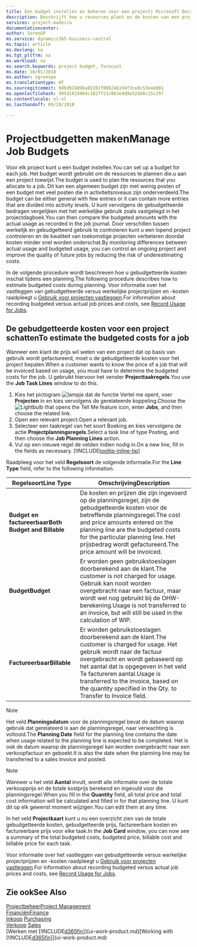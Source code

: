 ```yaml
---
title: Een budget instellen en beheren voor een project| Microsoft Docs
description: Beschrijft hoe u resources plant en de kosten van een project voorspelt en beheert door een budget voor elk project in te stellen.
services: project-madeira
documentationcenter: 
author: SorenGP
ms.service: dynamics365-business-central
ms.topic: article
ms.devlang: na
ms.tgt_pltfrm: na
ms.workload: na
ms.search.keywords: project budget, forecast
ms.date: 10/01/2018
ms.author: sgroespe
ms.translationtype: HT
ms.sourcegitcommit: 9dbd92409ba02281f008246194f3ce0c53e4e001
ms.openlocfilehash: 995d181496dc1827f21c0b3edd9e52dd6c15c297
ms.contentlocale: nl-nl
ms.lasthandoff: 09/28/2018

---
```

# <a name="manage-job-budgets"></a><span data-ttu-id="dbdd4-103">Projectbudgetten maken</span><span class="sxs-lookup"><span data-stu-id="dbdd4-103">Manage Job Budgets</span></span>
<span data-ttu-id="dbdd4-104">Voor elk project kunt u een budget instellen.</span><span class="sxs-lookup"><span data-stu-id="dbdd4-104">You can set up a budget for each job.</span></span> <span data-ttu-id="dbdd4-105">Het budget wordt gebruikt om de resources te plannen die.u aan een project toewijst.</span><span class="sxs-lookup"><span data-stu-id="dbdd4-105">The budget is used to plan the resources that you allocate to a job.</span></span> <span data-ttu-id="dbdd4-106">Dit kan een algemeen budget zijn met weinig posten of een budget met veel posten die in activiteitsniveaus zijn onderverdeeld.</span><span class="sxs-lookup"><span data-stu-id="dbdd4-106">The budget can be either general with few entries or it can contain more entries that are divided into activity levels.</span></span> <span data-ttu-id="dbdd4-107">U kunt vervolgens de gebudgetteerde bedragen vergelijken met het werkelijke gebruik zoals vastgelegd in het projectdagboek.</span><span class="sxs-lookup"><span data-stu-id="dbdd4-107">You can then compare the budgeted amounts with the actual usage as recorded in the job journal.</span></span> <span data-ttu-id="dbdd4-108">Door verschillen tussen werkelijk en gebudgetteerd gebruik te controleren kunt u een lopend project controleren en de kwaliteit van toekomstige projecten verbeteren doordat kosten minder snel worden onderschat.</span><span class="sxs-lookup"><span data-stu-id="dbdd4-108">By monitoring differences between actual usage and budgeted usage, you can control an ongoing project and improve the quality of future jobs by reducing the risk of underestimating costs.</span></span>

<span data-ttu-id="dbdd4-109">In de volgende procedure wordt beschreven hoe u gebudgetteerde kosten inschat tijdens een planning.</span><span class="sxs-lookup"><span data-stu-id="dbdd4-109">The following procedure describes how to estimate budgeted costs during planning.</span></span> <span data-ttu-id="dbdd4-110">Voor informatie over het vastleggen van gebudgetteerde versus werkelijke projectprijzen en -kosten raadpleegt u [Gebruik voor projecten vastleggen](projects-how-record-job-usage.md).</span><span class="sxs-lookup"><span data-stu-id="dbdd4-110">For information about recording budgeted versus actual job prices and costs, see [Record Usage for Jobs](projects-how-record-job-usage.md).</span></span>  

## <a name="JobBudgetCosts"></a> <span data-ttu-id="dbdd4-111">De gebudgetteerde kosten voor een project schatten</span><span class="sxs-lookup"><span data-stu-id="dbdd4-111">To estimate the budgeted costs for a job</span></span>
<span data-ttu-id="dbdd4-112">Wanneer een klant de prijs wil weten van een project dat op basis van gebruik wordt gefactureerd, moet u de gebudgetteerde kosten voor het project bepalen.</span><span class="sxs-lookup"><span data-stu-id="dbdd4-112">When a customer wants to know the price of a job that will be invoiced based on usage, you must have to determine the budgeted costs for the job.</span></span> <span data-ttu-id="dbdd4-113">U gebruikt hiervoor het venster **Projecttaakregels**.</span><span class="sxs-lookup"><span data-stu-id="dbdd4-113">You use the **Job Task Lines** window to do this.</span></span>

1. <span data-ttu-id="dbdd4-114">Kies het pictogram ![lampje dat de functie Vertel me opent](media/ui-search/search_small.png "Vertel me wat u wilt doen"), voer **Projecten** in en kies vervolgens de gerelateerde koppeling.</span><span class="sxs-lookup"><span data-stu-id="dbdd4-114">Choose the ![Lightbulb that opens the Tell Me feature](media/ui-search/search_small.png "Tell me what you want to do") icon, enter **Jobs**, and then choose the related link.</span></span>  
2. <span data-ttu-id="dbdd4-115">Open een relevant project.</span><span class="sxs-lookup"><span data-stu-id="dbdd4-115">Open a relevant job.</span></span>
3. <span data-ttu-id="dbdd4-116">Selecteer een taakregel van het soort Boeking en kies vervolgens de actie **Projectplanningsregels**.</span><span class="sxs-lookup"><span data-stu-id="dbdd4-116">Select a task line of type Posting, and then choose the **Job Planning Lines** action.</span></span>
4. <span data-ttu-id="dbdd4-117">Vul op een nieuwe regel de velden indien nodig in.</span><span class="sxs-lookup"><span data-stu-id="dbdd4-117">On a new line, fill in the fields as necessary.</span></span> [!INCLUDE[tooltip-inline-tip](includes/tooltip-inline-tip_md.md)]   

<span data-ttu-id="dbdd4-118">Raadpleeg voor het veld **Regelsoort** de volgende informatie.</span><span class="sxs-lookup"><span data-stu-id="dbdd4-118">For the **Line Type** field, refer to the following information.</span></span>  

| <span data-ttu-id="dbdd4-119">Regelsoort</span><span class="sxs-lookup"><span data-stu-id="dbdd4-119">Line Type</span></span> | <span data-ttu-id="dbdd4-120">Omschrijving</span><span class="sxs-lookup"><span data-stu-id="dbdd4-120">Description</span></span> |
| --- | --- |
| <span data-ttu-id="dbdd4-121">**Budget en factureerbaar**</span><span class="sxs-lookup"><span data-stu-id="dbdd4-121">**Both Budget and Billable**</span></span> |<span data-ttu-id="dbdd4-122">De kosten en prijzen die zijn ingevoerd op de planningsregel, zijn de gebudgetteerde kosten voor de betreffende planningsregel.</span><span class="sxs-lookup"><span data-stu-id="dbdd4-122">The cost and price amounts entered on the planning line are the budgeted costs for the particular planning line.</span></span> <span data-ttu-id="dbdd4-123">Het prijsbedrag wordt gefactureerd.</span><span class="sxs-lookup"><span data-stu-id="dbdd4-123">The price amount will be invoiced.</span></span> |
| <span data-ttu-id="dbdd4-124">**Budget**</span><span class="sxs-lookup"><span data-stu-id="dbdd4-124">**Budget**</span></span> |<span data-ttu-id="dbdd4-125">Er worden geen gebruikstoeslagen doorberekend aan de klant.</span><span class="sxs-lookup"><span data-stu-id="dbdd4-125">The customer is not charged for usage.</span></span> <span data-ttu-id="dbdd4-126">Gebruik kan nooit worden overgebracht naar een factuur, maar wordt wel nog gebruikt bij de OHW-berekening.</span><span class="sxs-lookup"><span data-stu-id="dbdd4-126">Usage is not transferred to an invoice, but will still be used in the calculation of WIP.</span></span> |
| <span data-ttu-id="dbdd4-127">**Factureerbaar**</span><span class="sxs-lookup"><span data-stu-id="dbdd4-127">**Billable**</span></span> |<span data-ttu-id="dbdd4-128">Er worden gebruikstoeslagen doorberekend aan de klant.</span><span class="sxs-lookup"><span data-stu-id="dbdd4-128">The customer is charged for usage.</span></span> <span data-ttu-id="dbdd4-129">Het gebruik wordt naar de factuur overgebracht en wordt gebaseerd op het aantal dat is opgegeven in het veld Te factureren aantal.</span><span class="sxs-lookup"><span data-stu-id="dbdd4-129">Usage is transferred to the invoice, based on the quantity specified in the Qty. to Transfer to Invoice field.</span></span> |

> [!NOTE]  
>   <span data-ttu-id="dbdd4-130">Het veld **Planningsdatum** voor de planningsregel bevat de datum waarop gebruik dat gerelateerd is aan de planningsregel, naar verwachting is voltooid.</span><span class="sxs-lookup"><span data-stu-id="dbdd4-130">The **Planning Date** field for the planning line contains the date when usage related to the planning line is expected to be completed.</span></span> <span data-ttu-id="dbdd4-131">Het is ook de datum waarop de planningsregel kan worden overgebracht naar een verkoopfactuur en geboekt.</span><span class="sxs-lookup"><span data-stu-id="dbdd4-131">It is also the date when the planning line may be transferred to a sales invoice and posted.</span></span>  

> [!NOTE]  
>   <span data-ttu-id="dbdd4-132">Wanneer u het veld **Aantal** invult, wordt alle informatie over de totale verkoopprijs en de totale kostprijs berekend en ingevuld voor die planningsregel.</span><span class="sxs-lookup"><span data-stu-id="dbdd4-132">When you fill in the **Quantity** field, all total price and total cost information will be calculated and filled in for that planning line.</span></span> <span data-ttu-id="dbdd4-133">U kunt dit op elk gewenst moment wijzigen.</span><span class="sxs-lookup"><span data-stu-id="dbdd4-133">You can edit them at any time.</span></span>

<span data-ttu-id="dbdd4-134">In het veld **Projectkaart** kunt u nu een overzicht zien van de totale gebudgetteerde kosten, gebudgetteerde prijs, factureerbare kosten en factureerbare prijs voor elke taak.</span><span class="sxs-lookup"><span data-stu-id="dbdd4-134">In the **Job Card** window, you can now see a summary of the total budgeted costs, budgeted price, billable cost and billable price for each task.</span></span>

<span data-ttu-id="dbdd4-135">Voor informatie over het vastleggen van gebudgetteerde versus werkelijke projectprijzen en -kosten raadpleegt u [Gebruik voor projecten vastleggen](projects-how-record-job-usage.md).</span><span class="sxs-lookup"><span data-stu-id="dbdd4-135">For information about recording budgeted versus actual job prices and costs, see [Record Usage for Jobs](projects-how-record-job-usage.md).</span></span>

## <a name="see-also"></a><span data-ttu-id="dbdd4-136">Zie ook</span><span class="sxs-lookup"><span data-stu-id="dbdd4-136">See Also</span></span>
[<span data-ttu-id="dbdd4-137">Projectbeheer</span><span class="sxs-lookup"><span data-stu-id="dbdd4-137">Project Management</span></span>](projects-manage-projects.md)  
[<span data-ttu-id="dbdd4-138">Financiën</span><span class="sxs-lookup"><span data-stu-id="dbdd4-138">Finance</span></span>](finance.md)  
<span data-ttu-id="dbdd4-139">[Inkoop](purchasing-manage-purchasing.md)       </span><span class="sxs-lookup"><span data-stu-id="dbdd4-139">[Purchasing](purchasing-manage-purchasing.md)       </span></span>  
<span data-ttu-id="dbdd4-140">[Verkoop](sales-manage-sales.md)    </span><span class="sxs-lookup"><span data-stu-id="dbdd4-140">[Sales](sales-manage-sales.md)    </span></span>  
<span data-ttu-id="dbdd4-141">[Werken met [!INCLUDE[d365fin](includes/d365fin_md.md)]](ui-work-product.md)</span><span class="sxs-lookup"><span data-stu-id="dbdd4-141">[Working with [!INCLUDE[d365fin](includes/d365fin_md.md)]](ui-work-product.md)</span></span>  

